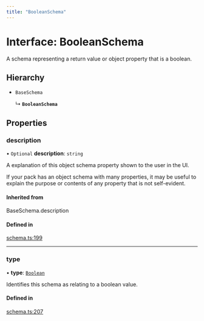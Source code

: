 ```yaml
---
title: "BooleanSchema"
---
```

# Interface: BooleanSchema

A schema representing a return value or object property that is a boolean.

## Hierarchy

- `BaseSchema`

  ↳ **`BooleanSchema`**

## Properties

### description

• `Optional` **description**: `string`

A explanation of this object schema property shown to the user in the UI.

If your pack has an object schema with many properties, it may be useful to
explain the purpose or contents of any property that is not self-evident.

#### Inherited from

BaseSchema.description

#### Defined in

[schema.ts:199](https://github.com/coda/packs-sdk/blob/main/schema.ts#L199)

___

### type

• **type**: [`Boolean`](../enums/ValueType.md#boolean)

Identifies this schema as relating to a boolean value.

#### Defined in

[schema.ts:207](https://github.com/coda/packs-sdk/blob/main/schema.ts#L207)
